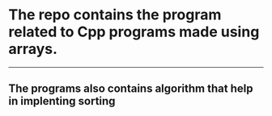 # The repo contains the program related to Cpp programs made using arrays.
---
## The programs also contains algorithm that help in implenting sorting
